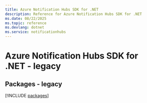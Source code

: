 ```yaml
---
title: Azure Notification Hubs SDK for .NET
description: Reference for Azure Notification Hubs SDK for .NET
ms.date: 08/22/2025
ms.topic: reference
ms.devlang: dotnet
ms.service: notificationhubs
---
```

# Azure Notification Hubs SDK for .NET - legacy
## Packages - legacy
[!INCLUDE [packages](notification-hubs-index.md)]